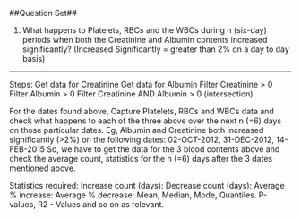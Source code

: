 ##Question Set##

1. What happens to Platelets, RBCs and the WBCs during n (six-day) periods when both the Creatinine and Albumin contents increased significantly?
(Increased Significantly = greater than 2% on a day to day basis)
-------------------------------------------------------------------------------------------------------------------------------
Steps:
Get data for Creatinine
Get data for Albumin
Filter Creatinine > 0
Filter Albumin > 0
Filter Creatinine AND Albumin > 0 (intersection)

For the dates found above, Capture Platelets, RBCs and WBCs data and check what happens to each of the three above over the next n (=6) days on those particular dates.
Eg, Albumin and Creatinine both increased significantly (>2%) on the following dates:
02-OCT-2012, 31-DEC-2012, 14-FEB-2015
So, we have to get the data for the 3 blood contents above and check the average count, statistics for the n (=6) days after the 3 dates mentioned above.

Statistics required:
Increase count (days):
Decrease count (days):
Average % increase:
Average % decrease:
Mean, Median, Mode, Quantiles.
P-values, R2 - Values and so on as relevant.